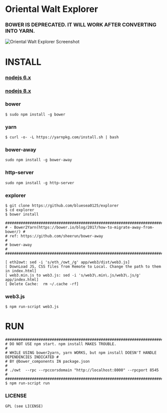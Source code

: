 # Oriental Walt Explorer
### BOWER IS DEPRECATED. IT WILL WORK AFTER CONVERTING INTO YARN.
![Oriental Walt Explorer Screenshot](http://i.imgur.com/NHFYq0x.png)

# INSTALL
### [nodejs 6.x](https://github.com/bluesea0125/UseCases/blob/master/Ethereum2GSG/Ethereum/Dashboard/explorer.md#install-node-6x)
### [nodejs 8.x](https://github.com/bluesea0125/UseCases/blob/master/Ethereum2GSG/Ethereum/Dashboard/Installation.md#install-node-guide)
### bower
    $ sudo npm install -g bower
### yarn
    $ curl -o- -L https://yarnpkg.com/install.sh | bash
### bower-away
    sudo npm install -g bower-away
### http-server
    sudo npm install -g http-server
### explorer
    $ git clone https://github.com/bluesea0125/explorer
    $ cd explorer
    $ bower install
    
    ############################################################################ 
    # - Bower2Yarn(https://bower.io/blog/2017/how-to-migrate-away-from-bower/) #
    # ref: https://github.com/sheerun/bower-away                               # 
    # bower-away                                                               # 
    ############################################################################

    [ eth2owt: sed -i 's/eth_/owt_/g' app/web3/dist/web3.js]
    [ DownLoad JS, CSS files from Remote to Local. Change the path to them in index.html]
    [ web3.min.js to web3.js: sed -i 's/web3\.min\.js/web3\.js/g' app/index.html]
    [ Delete Cache:  rm ~/.cache -rf]
### web3.js
    $ npm run-script web3.js
# RUN
    #############################################################################################
    # DO NOT USE npm start. npm install MAKES TROUBLE.                                          #                    
    # WHILE USING bower2yarn, yarn WORKS, but npm install DOESN'T HANDLE DEPENDENCIES INDICATED #
    # BY @bower_components IN package.json                                                      #
    # ./owt  --rpc --rpccorsdomain "http://localhost:8000" --rpcport 8545                       #
    #############################################################################################
    $ npm run-script run
### LICENSE
    GPL (see LICENSE)
